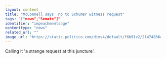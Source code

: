 ```yaml
---
layout: content
title: "McConnell says  no to Schumer witness request"
tags: "["news","Senate"]"
identifier: "impeachmentsage"
contenttype: "news"
related_url: ""
image_url: "https://static.politico.com/dims4/default/f6b51e2/2147483647/resize/1160x%3E/quality/90/?url=https%3A%2F%2Fstatic.politico.com%2F98%2F59%2F1ee5ba644fc2bcdab7a9031ebb3b%2F190304-mitch-mcconnell-ap-773.jpg"
---
```

Calling it 'a strange request at this juncture'.